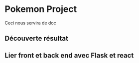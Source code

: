 # Pokemon Project

Ceci nous servira de doc

## Découverte résultat

## Lier front et back end avec Flask et react